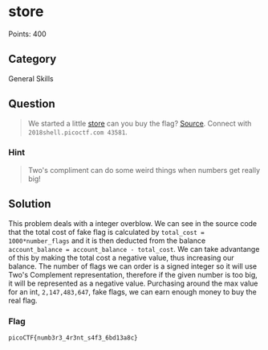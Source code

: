 # store
Points: 400

## Category
General Skills

## Question
>We started a little [store](files/) can you buy the flag? [Source](files/source.c). Connect with `2018shell.picoctf.com 43581`.

### Hint
>Two's compliment can do some weird things when numbers get really big!

## Solution
This problem deals with a integer overblow. We can see in the source code that the total cost of fake flag is calculated by `total_cost = 1000*number_flags` and it is then deducted from the balance `account_balance = account_balance - total_cost`. We can take advantange of this by making the total cost a negative value, thus increasing our balance. The number of flags we can order is a signed integer so it will use Two's Complement representation, therefore if the given number is too big, it will be represented as a negative value. Purchasing around the max value for an int, `2,147,483,647`, fake flags, we can earn enough money to buy the real flag.

### Flag
`picoCTF{numb3r3_4r3nt_s4f3_6bd13a8c}`
